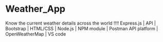 # Weather_App
Know the current weather details across the world !!!!   Express.js |  API | Bootstrap | HTML/CSS |  Node.js | NPM module | Postman API platform | OpenWeatherMap | VS code  
